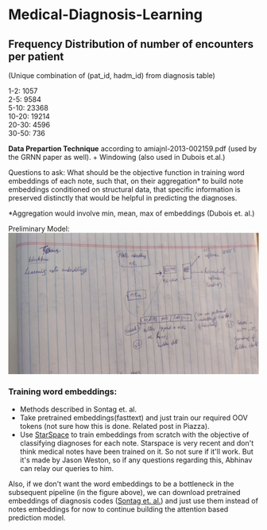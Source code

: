 # Medical-Diagnosis-Learning

## Frequency Distribution of number of encounters per patient
(Unique combination of (pat\_id, hadm\_id) from diagnosis table)

1-2: 1057<br>
2-5: 9584<br>
5-10: 23368<br>
10-20: 19214<br>
20-30: 4596<br>
30-50: 736<br>

**Data Prepartion Technique** according to amiajnl-2013-002159.pdf (used by the GRNN paper as well). + Windowing (also used in Dubois et.al.)

Questions to ask: What should be the objective function in training word embeddings of each note, such that, on their aggregation* to build note embeddings conditioned on structural data, that specific information is preserved distinctly that would be helpful in predicting the diagnoses.
 
  *Aggregation would involve min, mean, max of embeddings (Dubois et. al.)

Preliminary Model:
![model0](images/model0.jpg)

### Training word embeddings:
- Methods described in Sontag et. al.<br>
- Take pretrained embeddings(fasttext) and just train our required OOV tokens (not sure how this is done. Related post in Piazza).<br>
- Use [StarSpace](https://github.com/facebookresearch/StarSpace) to train embeddings from scratch with the objective of classifying diagnoses for each note. Starspace is very recent and don't think medical notes have been trained on it. So not sure if it'll work. But it's made by Jason Weston, so if any questions regarding this, Abhinav can relay our queries to him.

Also, if we don't want the word embeddings to be a bottleneck in the subsequent pipeline (in the figure above), we can download pretrained embeddings of diagnosis codes ([Sontag et. al.](https://github.com/clinicalml/embeddings)) and just use them instead of notes embeddings for now to continue building the attention based prediction model.